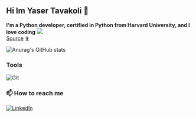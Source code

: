 ## Hi Im Yaser Tavakoli 👋
**I'm a Python developer, certified in Python from Harvard University, and I love coding**
![](/MeagerHardtofindAlbertosaurus-size_restricted.gif)  
[Source](https://web.archive.org/web/20230818194820/https://gfycat.com/meagerhardtofindalbertosaurus-hello-there-star-wars-prequelmemes) [✞](https://en.wikipedia.org/wiki/Gfycat#:~:text=On%20June%2030%2C%202023%2C%20Gfycat%20announced%20it%20would%20discontinue%20service%20on%20September%201%2C%202023.%5B21%5D%20On%20September%201%2C%202023%2C%20the%20website%20was%20taken%20down.)

![Anurag's GitHub stats](https://github-readme-stats.vercel.app/api?username=yaser25&show_icons=true&theme=radical)
### Tools

![Git](https://img.shields.io/badge/Git-F05032?logo=Git&logoColor=white&style=for-the-badge)
### 📫 How to reach me
<div display="flex">
  <a href="https://www.linkedin.com/in/yaser-tavakoli-436229330
/codewithbernard/">
    <img src="https://img.shields.io/badge/linkedin-%230077B5.svg?style=for-the-badge&logo=linkedin&logoColor=white" alt="LinkedIn"/>
  </a>

</div>


<!--
**yaser25/yaser25** is a ✨ _special_ ✨ repository because its `README.md` (this file) appears on your GitHub profile.

Here are some ideas to get you started:

- 🔭 I’m currently working on ...
- 🌱 I’m currently learning python...
- 👯 I’m looking to collaborate on ...
- 🤔 I’m looking for help with ...
- 💬 Ask me about ...
- 📫 How to reach me:yasertavakoli9@gmail.com ...
- 😄 Pronouns: ...
- ⚡ Fun fact: ...
-->
